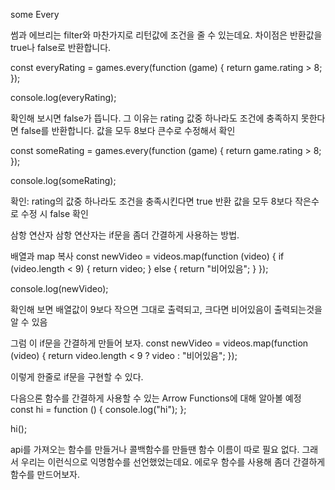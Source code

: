 some Every

썸과 에브리는 filter와 마찬가지로 리턴값에 조건을 줄 수 있는데요. 차이점은 반환값을 true나 false로 반환합니다.  

const everyRating = games.every(function (game) {
  return game.rating > 8;
});

console.log(everyRating);

확인해 보시면 false가 뜹니다. 그 이유는 rating 값중 하나라도 조건에 충족하지 못한다면 false를 반환합니다.
값을 모두 8보다 큰수로 수정해서 확인

const someRating = games.every(function (game) {
  return game.rating > 8;
});

console.log(someRating);

확인: rating의 값중 하나라도 조건을 충족시킨다면 true 반환
값을 모두 8보다 작은수로 수정 시 false 확인


삼항 연산자
삼항 연산자는 if문을 좀더 간결하게 사용하는 방법.

배열과 map 복사
const newVideo = videos.map(function (video) {
  if (video.length < 9) {
    return video;
  } else {
    return "비어있음";
  }
});

console.log(newVideo);

확인해 보면 배열값이 9보다 작으면 그대로 출력되고, 크다면 비어있음이 출력되는것을 알 수 있음

그럼 이 if문을 간결하게 만들어 보자.
const newVideo = videos.map(function (video) {
  return video.length < 9 ? video : "비어있음";
});

이렇게 한줄로 if문을 구현할 수 있다. 

다음으론 함수를 간결하게 사용할 수 있는 Arrow Functions에 대해 알아볼 예정
const hi = function () {
  console.log("hi");
};

hi();

api를 가져오는 함수를 만들거나 콜백함수를 만들땐 함수 이름이 따로 필요 없다.
그래서 우리는 이런식으로 익명함수를 선언했었는데요.
에로우 함수를 사용해 좀더 간결하게 함수를 만드어보자.


















